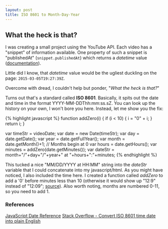 ```yaml
---
layout: post
title: ISO 8601 to Month-Day-Year
---
```


## What the heck is that?

I was creating a small project using the YouTube API. Each video has a "snippet" of information available. One property of such a snippet is "publishedAt" (`snippet.publishedAt`) which returns a *datetime* value ([documentation](https://developers.google.com/youtube/v3/docs/playlistItems)).

Little did I know, that *datetime* value would be the ugliest duckling on the page: `2015-03-05T19:27:39Z`.

Overcome with dread, I couldn't help but ponder, "*What the heck is that?*"

Turns out that's a standard called **ISO 8601**. Basically, it spits out the date and time in the format YYYY-MM-DDThh:mm:ss.sZ. You can look up the history on your own, I won't bore you here. Instead, let me show you the fix:

{% highlight javascript %}
  function addZero(i) {
    if (i < 10) {
      i = "0" + i;
    }
    return i;
  }
  
  var timeStr = videoDate;
  var date = new Date(timeStr);
  var day = date.getDate();
  var year = date.getFullYear();
  var month = date.getMonth()+1; // Months begin at 0
  var hours = date.getHours();
  var minutes = addZero(date.getMinutes());
  var dateStr = month+"/"+day+"/"+year+" at "+hours+":"+minutes;
{% endhighlight %}

This tucked a nice "MM/DD/YYYY at HH:MM" string into the *dateStr* variable that I could concatenate into my javascript/html.
As you might have noticed, I also included the time here. I created a function called *addZero* to add a '0' before minutes less than 10 (otherwise it would show up "12:9" instead of "12:09"; [source](http://www.w3schools.com/jsref/jsref_getminutes.asp)). Also worth noting, months are numbered 0-11, so you need to add 1.

### References
[JavaScript Date Reference](http://www.w3schools.com/jsref/jsref_obj_date.asp)
[Stack Overflow - Convert ISO 8601 time date into plain English](http://stackoverflow.com/questions/12498619/convert-iso-8601-time-date-into-plain-english)
